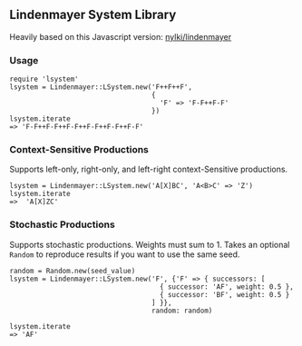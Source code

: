 ## Lindenmayer System Library

Heavily based on this Javascript version:
[nylki/lindenmayer](https://github.com/nylki/lindenmayer)

### Usage

```
require 'lsystem'
lsystem = Lindenmayer::LSystem.new('F++F++F',
                                   {
                                     'F' => 'F-F++F-F'
                                   })
lsystem.iterate
=> 'F-F++F-F++F-F++F-F++F-F++F-F'
```

### Context-Sensitive Productions

Supports left-only, right-only, and left-right context-Sensitive productions.

```
lsystem = Lindenmayer::LSystem.new('A[X]BC', 'A<B>C' => 'Z')
lsystem.iterate
=>  'A[X]ZC'
```

### Stochastic Productions

Supports stochastic productions. Weights must sum to 1. Takes an optional `Random` to reproduce results if you want to use the same seed.

```
random = Random.new(seed_value)
lsystem = Lindenmayer::LSystem.new('F', {'F' => { successors: [
                                     { successor: 'AF', weight: 0.5 },
                                     { successor: 'BF', weight: 0.5 }
                                   ] }},
                                   random: random)

lsystem.iterate
=> 'AF'
```